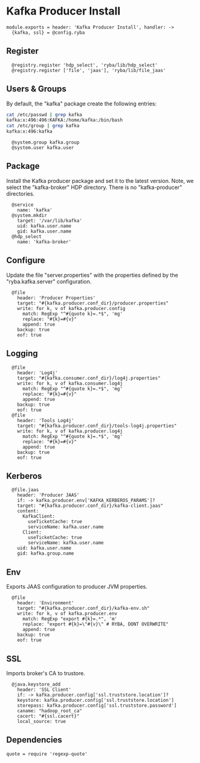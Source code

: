 
# Kafka Producer Install

    module.exports = header: 'Kafka Producer Install', handler: ->
      {kafka, ssl} = @config.ryba

## Register

      @registry.register 'hdp_select', 'ryba/lib/hdp_select'
      @registry.register ['file', 'jaas'], 'ryba/lib/file_jaas'

## Users & Groups

By default, the "kafka" package create the following entries:

```bash
cat /etc/passwd | grep kafka
kafka:x:496:496:KAFKA:/home/kafka:/bin/bash
cat /etc/group | grep kafka
kafka:x:496:kafka
```

      @system.group kafka.group
      @system.user kafka.user

## Package

Install the Kafka producer package and set it to the latest version. Note, we
select the "kafka-broker" HDP directory. There is no "kafka-producer"
directories.

      @service
        name: 'kafka'
      @system.mkdir
        target: '/var/lib/kafka'
        uid: kafka.user.name
        gid: kafka.user.name
      @hdp_select
        name: 'kafka-broker'

## Configure

Update the file "server.properties" with the properties defined by the
"ryba.kafka.server" configuration.

      @file 
        header: 'Producer Properties'
        target: "#{kafka.producer.conf_dir}/producer.properties"
        write: for k, v of kafka.producer.config
          match: RegExp "^#{quote k}=.*$", 'mg'
          replace: "#{k}=#{v}"
          append: true
        backup: true
        eof: true

## Logging

      @file
        header: 'Log4j'
        target: "#{kafka.consumer.conf_dir}/log4j.properties"
        write: for k, v of kafka.consumer.log4j
          match: RegExp "^#{quote k}=.*$", 'mg'
          replace: "#{k}=#{v}"
          append: true
        backup: true
        eof: true
      @file
        header: 'Tools Log4j'
        target: "#{kafka.producer.conf_dir}/tools-log4j.properties"
        write: for k, v of kafka.producer.log4j
          match: RegExp "^#{quote k}=.*$", 'mg'
          replace: "#{k}=#{v}"
          append: true
        backup: true
        eof: true


## Kerberos

      @file.jaas
        header: 'Producer JAAS'
        if: -> kafka.producer.env['KAFKA_KERBEROS_PARAMS']?
        target: "#{kafka.producer.conf_dir}/kafka-client.jaas"
        content:
          KafkaClient:
            useTicketCache: true
            serviceName: kafka.user.name
          Client:
            useTicketCache: true
            serviceName: kafka.user.name
        uid: kafka.user.name
        gid: kafka.group.name

## Env

 Exports JAAS configuration to producer JVM properties.

      @file
        header: 'Environment'
        target: "#{kafka.producer.conf_dir}/kafka-env.sh"
        write: for k, v of kafka.producer.env
          match: RegExp "export #{k}=.*", 'm'
          replace: "export #{k}=\"#{v}\" # RYBA, DONT OVERWRITE"
          append: true
        backup: true
        eof: true

## SSL

  Imports broker's CA to trustore.

      @java.keystore_add
        header: 'SSL Client'
        if: -> kafka.producer.config['ssl.truststore.location']?
        keystore: kafka.producer.config['ssl.truststore.location']
        storepass: kafka.producer.config['ssl.truststore.password']
        caname: "hadoop_root_ca"
        cacert: "#{ssl.cacert}"
        local_source: true

## Dependencies

    quote = require 'regexp-quote'
